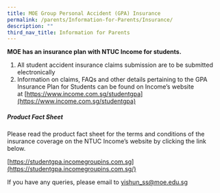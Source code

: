```yaml
---
title: MOE Group Personal Accident (GPA) Insurance
permalink: /parents/Information-for-Parents/Insurance/
description: ""
third_nav_title: Information for Parents
---
```

**MOE has an insurance plan with NTUC Income for students.**

  
1. All student accident insurance claims submission are to be submitted electronically
2. Information on claims, FAQs and other details pertaining to the GPA Insurance Plan for Students can be found on Income’s website at [https://www.income.com.sg/studentgpa](https://www.income.com.sg/studentgpa)

  
##### Product Fact Sheet

Please read the product fact sheet for the terms and conditions of the insurance coverage on the NTUC Income’s website by clicking the link below.
 

[https://studentgpa.incomegroupins.com.sg](https://studentgpa.incomegroupins.com.sg/)

  

If you have any queries, please email to [yishun\_ss@moe.edu.sg](mailto:yishun_ss@moe.edu.sg)